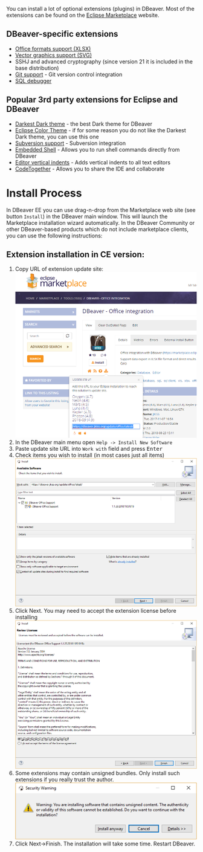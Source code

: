 You can install a lot of optional extensions (plugins) in DBeaver.
Most of the extensions can be found on the [Eclipse Marketplace](https://marketplace.eclipse.org/) website.

## DBeaver-specific extensions
- [Office formats support (XLSX)](https://marketplace.eclipse.org/content/dbeaver-office-integration)
- [Vector graphics support (SVG)](https://marketplace.eclipse.org/content/dbeaver-svg-support)
- SSHJ and advanced cryptography (since version 21 it is included in the base distribution)
- [Git support](https://marketplace.eclipse.org/content/dbeaver-git-support) - Git version control integration
- [SQL debugger](https://marketplace.eclipse.org/content/dbeaver-sql-debugger)

## Popular 3rd party extensions for Eclipse and DBeaver

- [Darkest Dark theme](https://marketplace.eclipse.org/content/darkest-dark-theme-devstyle) - the best Dark theme for DBeaver
- [Eclipse Color Theme](https://marketplace.eclipse.org/content/eclipse-color-theme) - if for some reason you do not like the Darkest Dark theme, you can use this one
- [Subversion support](https://marketplace.eclipse.org/content/subclipse) - Subversion integration
- [Embedded Shell](https://marketplace.eclipse.org/content/easyshell) - Allows you to run shell commands directly from DBeaver
- [Editor vertical indents](https://marketplace.eclipse.org/content/indent-guide) - Adds vertical indents to all text editors
- [CodeTogether](https://www.codetogether.com/download/) - Allows you to share the IDE and collaborate


# Install Process

In DBeaver EE you can use drag-n-drop from the Marketplace web site (see button `Install`) in the DBeaver main window. This will launch the Marketplace installation wizard automatically.
In the DBeaver Community or other DBeaver-based products which do not include marketplace clients, you can use the following instructions:

## Extension installation in CE version:

1. Copy URL of extension update site:
![](images/marketplace/copy-p2-url.png)
1. In the DBeaver main menu open `Help -> Install New Software`
1. Paste update site URL into `Work with` field and press <kbd>Enter</kbd>
1. Check items you wish to install (in most cases just all items)
![](images/marketplace/install-new-software.png)
1. Click Next. You may need to accept the extension license before installing
![](images/marketplace/accept-license.png)
1. Some extensions may contain unsigned bundles. Only install such extensions if you really trust the author.
![](images/marketplace/unisgned-bundles.png)
1. Click Next->Finish. The installation will take some time. Restart DBeaver.

